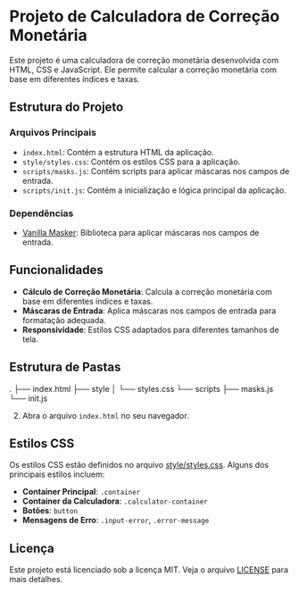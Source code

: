
# Projeto de Calculadora de Correção Monetária

Este projeto é uma calculadora de correção monetária desenvolvida com HTML, CSS e JavaScript. Ele permite calcular a correção monetária com base em diferentes índices e taxas.

## Estrutura do Projeto

### Arquivos Principais

- `index.html`: Contém a estrutura HTML da aplicação.
- `style/styles.css`: Contém os estilos CSS para a aplicação.
- `scripts/masks.js`: Contém scripts para aplicar máscaras nos campos de entrada.
- `scripts/init.js`: Contém a inicialização e lógica principal da aplicação.

### Dependências

- [Vanilla Masker](https://cdn.jsdelivr.net/npm/vanilla-masker@1.2.0/build/vanilla-masker.min.js): Biblioteca para aplicar máscaras nos campos de entrada.

## Funcionalidades

- **Cálculo de Correção Monetária**: Calcula a correção monetária com base em diferentes índices e taxas.
- **Máscaras de Entrada**: Aplica máscaras nos campos de entrada para formatação adequada.
- **Responsividade**: Estilos CSS adaptados para diferentes tamanhos de tela.

## Estrutura de Pastas

.
├── index.html
├── style
│   └── styles.css
└── scripts
    ├── masks.js
    └── init.js

2. Abra o arquivo `index.html` no seu navegador.

## Estilos CSS

Os estilos CSS estão definidos no arquivo [style/styles.css](style/styles.css). Alguns dos principais estilos incluem:

- **Container Principal**: `.container`
- **Container da Calculadora**: `.calculator-container`
- **Botões**: `button`
- **Mensagens de Erro**: `.input-error`, `.error-message`

## Licença

Este projeto está licenciado sob a licença MIT. Veja o arquivo [LICENSE](LICENSE) para mais detalhes.

